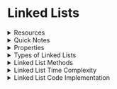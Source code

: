 # Linked Lists

<details>
  <summary> Resources </summary>
- [Linked List Quizlet](https://quizlet.com/693898026/linked-list-flash-cards/)
- [4 Incredibly Useful Linked List Logic for Interview](https://medium.com/javarevisited/4-incredibly-useful-linked-list-tips-for-interview-79d80a29f8fc)

</details>

<details>
  <summary> Quick Notes </summary>

- Use Dummy Nodes to avoid edge cases (https://stackoverflow.com/questions/37324972/what-is-a-dummy-head)

</details>

<details>
<summary>Properties</summary>


**Linked List Properties:**
| Property | Description                                         |
| -------- | --------------------------------------------------- |
| `head`   | The first node in the list.                         |
| `tail`   | The last node in the list.                          |
| `length` | The number of nodes in the list; the list's length. |

**Linked List Node Properties:**

| Property   | Description                                            |
| ---------- | ------------------------------------------------------ |
| `value`    | The actual value this node represents.                 |
| `next`     | The next node in the list (relative to this node).     |
| `previous` | The previous node in the list (relative to this node). |

**NOTE:** The `previous` property is for Doubly Linked Lists only!

</details>

<details>
<summary>Types of Linked Lists</summary>

**Linked List Types:**

| List Type         | Description                                                                                                     | Directionality                |
| ----------------- | --------------------------------------------------------------------------------------------------------------- | ----------------------------- |
| Singly Linked     | Nodes have a single pointer connecting them in a single direction.                                              | Head→Tail                     |
| Doubly Linked     | Nodes have two pointers connecting them bi-directionally.                                                       | Head⇄Tail                     |
| Multiply Linked   | Nodes have two or more pointers, providing a variety of potential node orderings.                               | Head⇄Tail, A→Z, Jan→Dec, etc. |
| Circularly Linked | Final node's `next` pointer points to the first node, creating a non-linear, circular version of a Linked List. | Head→Tail→Head→Tail           |

</details>

<details>
<summary>Linked List Methods</summary>

**Linked List Methods:**

| Type      | Name         | Description                                                         | Returns             |
| --------- | ------------ | ------------------------------------------------------------------- | ------------------- |
| Insertion | `addToTail`  | Adds a new node to the tail of the Linked List.                     | Updated Linked List |
| Insertion | `addToHead`  | Adds a new node to the head of the Linked List.                     | Updated Linked List |
| Insertion | `insertAt`   | Inserts a new node at the "index", or position, specified.          | Boolean             |
| Deletion  | `removeTail` | Removes the node at the tail of the Linked List.                    | Removed node        |
| Deletion  | `removeHead` | Removes the node at the head of the Linked List.                    | Removed node        |
| Deletion  | `removeFrom` | Removes the node at the "index", or position, specified.            | Removed node        |
| Search    | `contains`   | Searches the Linked List for a node with the value specified.       | Boolean             |
| Access    | `get`        | Gets the node at the "index", or position, specified.               | Node at index       |
| Access    | `set`        | Updates the value of a node at the "index", or position, specified. | Boolean             |
| Meta      | `size`       | Returns the current size of the Linked List.                        | Integer             |

</details>

<details>
<summary>Linked List Time Complexity</summary>

Time and Space Complexity Analysis
----------------------------------

**Single Linked List Time Complexity:**

| Data Structure Operation | Time Complexity (Avg) | Time Complexity (Worst) | Space Complexity (Worst) |
| ------------------------ | --------------------- | ----------------------- | ------------------------ |
| Access                   | `Θ(n)`                | `O(n)`                  | `O(n)`                   |
| Search                   | `Θ(n)`                | `O(n)`                  | `O(n)`                   |
| Insertion                | `Θ(1)`                | `O(1)`                  | `O(n)`                   |
| Deletion                 | `Θ(1)`                | `O(1)`                  | `O(n)`                   |

**Doubly Linked List Time Complexity:**

| Data Structure Operation | Time Complexity (Avg) | Time Complexity (Worst) | Space Complexity (Worst) |
| ------------------------ | --------------------- | ----------------------- | ------------------------ |
| Access                   | `Θ(n)`                | `O(n)`                  | `O(n)`                   |
| Search                   | `Θ(n)`                | `O(n)`                  | `O(n)`                   |
| Insertion                | `Θ(1)`                | `O(1)`                  | `O(1)`                   |
| Deletion                 | `Θ(1)`                | `O(1)`                  | `O(1)`                   |

</details>

<details>
<summary>Linked List Code Implementation</summary>

### Single Linked List Implementation

---

```js 

class Node {
  constructor(val) {
    this.value = val;
    this.next = null;
  }
}

class LinkedList {
  constructor() {
    this.head = null;
    this.tail = null;
    this.length = 0;
  }

  addToTail(val) {
    let newNode = new Node(val);
    if (this.head === null) {
      this.head = newNode;
      this.tail = newNode;
    } else {
      this.tail.next = newNode;
      this.tail = newNode;
    }
    this.length++;
    return this;
  }

  removeTail() {
    if (!this.head) return undefined;
    if (this.length === 1) {
      this.head = null;
      this.tail = null;
      this.length = 0;
      return this;
    }
    let current = this.head;
    while (current.next !== this.tail) {
      current = current.next;
    }
    let tail = this.tail;
    current.next = null;
    this.tail = current;
    this.length--;
    return tail;
  }

  addToHead(val) {
    let newNode = new Node(val);
    if (this.head === null) {
      this.head = newNode;
      this.tail = newNode;
    } else {
      newNode.next = this.head;
      this.head = newNode;
    }
    this.length++;
    return this;
  }

  removeHead() {
    if (!this.head) return undefined;
    if (this.length === 1) {
      this.head = null;
      this.tail = null;
      this.length = 0;
      return this;
    }
    let head = this.head;
    this.head = this.head.next;
    this.length--;
    return head;
  }

  contains(target) {
    let current = this.head;
    while (current) {
      if (current.value === target) {
        return true;
      }
      current = current.next;
    }
    return false;
  }

  get(index) {
    let current = this.head;
    let count = 0;
    while (current) {
      if (count === index) {
        return current;
      }
      current = current.next;
      count++;
    }
    return null;
  }

  set(index, val) {
    let current = this.head;
    let count = 0;
    while (current) {
      if (count === index) {
        current.value = val;
        return true;
      }
      current = current.next;
      count++;
    }
    return false;
  }

  insert(index, val) {
    if (index === 0) {
      this.addToHead(val);
    } else if (index === this.length) {
      this.addToTail(val);
    } else {
      let newNode = new Node(val);
      let current = this.head;
      let count = 0;
      while (current) {
        if (count === index - 1) {
          newNode.next = current.next;
          current.next = newNode;
          this.length++;
          return true;
        }
        current = current.next;
        count++;
      }
    }
    return false;
  }

  remove(index) {
    if (index === 0) {
      this.removeHead();
    } else if (index === this.length - 1) {
      this.removeTail();
    } else {
      let current = this.head;
      let count = 0;
      while (current) {
        if (count === index - 1) {
          let removed = current.next;
          current.next = current.next.next;
          this.length--;
          return removed;
        }
        current = current.next;
        count++;
      }
    }
    return undefined;
  }

  size() {
    return this.length;
  }
}
```


### Doubly Linked List Implementation

```js
class Node{
    constructor(val){
        this.val = val;
        this.next = null;
        this.prev = null;
    }
}

class DoublyLinkedList{
    constructor(){
        this.head = null;
        this.tail = null;
        this.length = 0;
    }
    push(val) {
        let newNode = new Node(val);
        if (!this.head) {
            this.head = newNode;
            this.tail = this.head;
        } else {
            this.tail.next = newNode;
            newNode.prev = this.tail;
        }
    }
    pop() {
        if (!this.head) {
            return undefined;
        }
        let current = this.head;
        this.head = current.next;
        this.head.prev = null;
        current.next = null;
        this.length--;
        return current;
    }
    shift() {
        if (!this.head) {
            return undefined;
        }
        let current = this.head;
        this.head = current.next;
        this.head.prev = null;
        current.next = null;
        this.length--;
        return current;
    }
    unshift(val) {
        let newNode = new Node(val);
        if (!this.head) {
            this.head = newNode;
            this.tail = this.head;
        } else {
            this.head.prev = newNode;
            newNode.next = this.head;
            this.head = newNode;
        }
        this.length++;
    }
    get(index) {
        if (index < 0 || index >= this.length) {
            return undefined;
        }
        let current = this.head;
        for (let i = 0; i < index; i++) {
            current = current.next;
        }
        return current;
    }
    set(index, val) {
        let current = this.get(index);
        if (current) {
            current.val = val;
            return true;
        }
        return false;
    }
    insert(index, val) {
        if (index < 0 || index > this.length) {
            return false;
        }
        if (index === this.length) {
            this.push(val);
        } else if (index === 0) {
            this.unshift(val);
        }
        else {
            let newNode = new Node(val);
            let before = this.get(index - 1);
            let after = before.next;
            before.next = newNode;
            newNode.prev = before;
            newNode.next = after;
            after.prev = newNode;
            this.length++;
        }
        return true;
    }
    remove(index) {
        if (index < 0 || index >= this.length) {
            return undefined;
        }
        if (index === 0) {
            return this.shift();
        }
        if (index === this.length - 1) {
            return this.pop();
        }
        let removed = this.get(index);
        removed.prev.next = removed.next;
        removed.next.prev = removed.prev;
        removed.next = null;
        removed.prev = null;
        this.length--;
        return removed;
    }
}

```